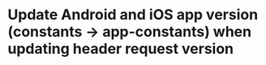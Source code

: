 # Update Android and iOS app version (constants -> app-constants) when updating header request version